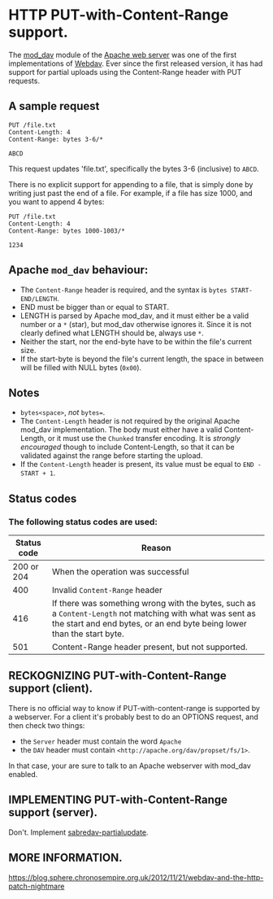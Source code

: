 # HTTP PUT-with-Content-Range support.

The [mod_dav](https://httpd.apache.org/docs/2.4/mod/mod_dav.html) module of
the [Apache web server](https://httpd.apache.org/) was one of the first
implementations of [Webdav](https://tools.ietf.org/html/rfc4918). Ever since
the first released version, it has had support for partial uploads using
the Content-Range header with PUT requests.

## A sample request

```text
PUT /file.txt
Content-Length: 4
Content-Range: bytes 3-6/*

ABCD
```

This request updates 'file.txt', specifically the bytes 3-6 (inclusive) to
`ABCD`.

There is no explicit support for appending to a file, that is simply done
by writing just past the end of a file. For example, if a file has size
1000, and you want to append 4 bytes:

```text
PUT /file.txt
Content-Length: 4
Content-Range: bytes 1000-1003/*

1234
```

## Apache `mod_dav` behaviour:

- The `Content-Range` header is required, and the syntax is `bytes START-END/LENGTH`.
- END must be bigger than or equal to START.
- LENGTH is parsed by Apache mod_dav, and it must either be a valid number
  or a `*` (star), but mod_dav otherwise ignores it. Since it is not clearly
  defined what LENGTH should be, always use `*`.
- Neither the start, nor the end-byte have to be within the file's current size.
- If the start-byte is beyond the file's current length, the space in between
  will be filled with NULL bytes (`0x00`).

## Notes

- `bytes<space>`, _not_ `bytes=`.
- The `Content-Length` header is not required by the original Apache mod_dav
  implementation. The body must either have a valid Content-Length, or it must
  use the `Chunked` transfer encoding. It is *strongly encouraged* though to
  include Content-Length, so that it can be validated against the range before
  starting the upload.
- If the `Content-Length` header is present, its value must be equal
  to `END - START + 1`.
  
## Status codes

### The following status codes are used:

Status code | Reason
----------- | ------
200 or 204  | When the operation was successful
400         | Invalid `Content-Range` header
416         | If there was something wrong with the bytes, such as a `Content-Length` not matching with what was sent as the start and end bytes, or an end byte being lower than the start byte.
501         | Content-Range header present, but not supported.

## RECKOGNIZING PUT-with-Content-Range support (client).

There is no official way to know if PUT-with-content-range is supported by
a webserver. For a client it's probably best to do an OPTIONS request,
and then check two things:

- the `Server` header must contain the word `Apache`
- the `DAV` header must contain `<http://apache.org/dav/propset/fs/1>`.

In that case, your are sure to talk to an Apache webserver with mod_dav enabled.

## IMPLEMENTING PUT-with-Content-Range support (server).

Don't. Implement [sabredav-partialupdate](SABREDAV-partialupdate.md).

## MORE INFORMATION.

https://blog.sphere.chronosempire.org.uk/2012/11/21/webdav-and-the-http-patch-nightmare

